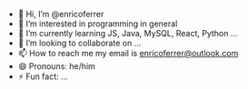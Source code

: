 - 👋 Hi, I’m @enricoferrer
- 👀 I’m interested in programming in general
- 🌱 I’m currently learning JS, Java, MySQL, React, Python ...
- 💞️ I’m looking to collaborate on ...
- 📫 How to reach me my email is enricoferrer@outlook.com
- 😄 Pronouns: he/him
- ⚡ Fun fact: ...

<!---
enricoferrer/enricoferrer is a ✨ special ✨ repository because its `README.md` (this file) appears on your GitHub profile.
You can click the Preview link to take a look at your changes.
--->
